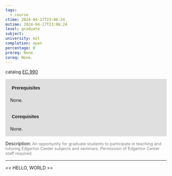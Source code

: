```yaml
---
tags:
  - course
ctime: 2024-04-17T23:06:24
mstime: 2024-04-17T23:06:24
level: graduate
subject: 
university: mit
completion: open
percentage: 0
prereq: None.
coreq: None.
---
```


catalog [EC.990](http://student.mit.edu/catalog/mECa.html#EC.990)

<span style="display: block; padding: 15px; background-color: rgb(100, 100, 100, 0.2);"><font id="m_prereq3883_0" style="display: block; font-family: Arial, sans-serif; font-weight: bold; padding: 5px">Prerequisites</font><br><span id="prereq3883_0">None.</span></span>
<span style="display: block; padding: 15px; background-color: rgb(100, 100, 100, 0.2);"><font id="m_coreq3883_0" style="display: block; font-family: Arial, sans-serif; font-weight: bold; padding: 5px">Corequisites</font><br><span id="coreq3883_0">None.</span></span>

<font style="">Description:</font>
<font style="color: grey; font-size: 0.8rem;">An opportunity for graduate students to participate in teaching and tutoring Edgerton Center subjects and seminars. Permission of Edgerton Center staff required.</font>



---

<< HELLO, WORLD >>
